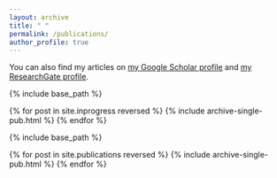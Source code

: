 ```yaml
---
layout: archive
title: " "
permalink: /publications/
author_profile: true
---
```


  You can also find my articles on <u><a href="https://scholar.google.com/citations?user=V6rOyqgAAAAJ&hl">my Google Scholar profile</a></u> and <u><a href="https://www.researchgate.net/profile/Matteo-Rizzuto/research">my ResearchGate profile</a></u>.

{% include base_path %}

  {% for post in site.inprogress reversed %}
    {% include archive-single-pub.html %}
  {% endfor %}

{% include base_path %}

{% for post in site.publications reversed %}
  {% include archive-single-pub.html %}
{% endfor %}
